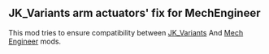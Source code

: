 ## JK_Variants arm actuators' fix for MechEngineer
This mod tries to ensure compatibility between [JK_Variants](https://www.nexusmods.com/battletech/mods/18) And [Mech Engineer](https://github.com/BattletechModders/MechEngineer) mods.